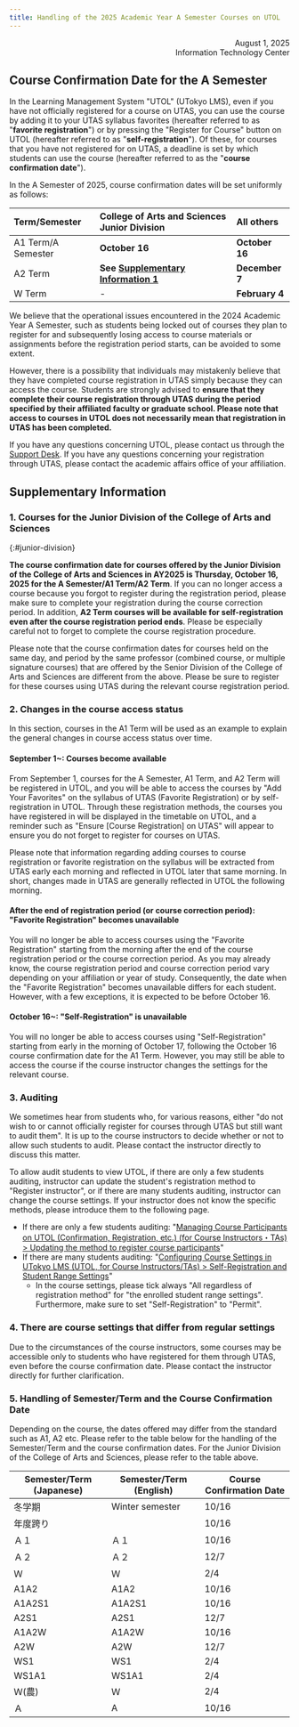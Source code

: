 ```yaml
---
title: Handling of the 2025 Academic Year A Semester Courses on UTOL
---
```


<div style="text-align: right;">
<span>August 1, 2025</span><br />
<span>Information Technology Center</span><br />
</div>

## Course Confirmation Date for the A Semester

In the Learning Management System "UTOL" (UTokyo LMS), even if you have not officially registered for a course on UTAS, you can use the course by adding it to your UTAS syllabus favorites (hereafter referred to as "**favorite registration**") or by pressing the "Register for Course" button on UTOL (hereafter referred to as "**self-registration**"). Of these, for courses that you have not registered for on UTAS, a deadline is set by which students can use the course (hereafter referred to as the "**course confirmation date**").

In the A Semester of 2025, course confirmation dates will be set uniformly as follows:

| Term/Semester      | College of Arts and Sciences Junior Division            | All others      |
| :----------------- | :------------------------------------------------------ | :-------------- |
| A1 Term/A Semester | **October 16**                                          | **October 16**  |
| A2 Term            | **See [Supplementary Information 1](#junior-division)** | **December 7**  |
| W Term             | -                                                       | **February 4**  |

We believe that the operational issues encountered in the 2024 Academic Year A Semester, such as students being locked out of courses they plan to register for and subsequently losing access to course materials or assignments before the registration period starts, can be avoided to some extent.

However, there is a possibility that individuals may mistakenly believe that they have completed course registration in UTAS simply because they can access the course. Students are strongly advised to **ensure that they complete their course registration through UTAS during the period specified by their affiliated faculty or graduate school. Please note that access to courses in UTOL does not necessarily mean that registration in UTAS has been completed.**

If you have any questions concerning UTOL, please contact us through the [Support Desk](/en/support/). If you have any questions concerning your registration through UTAS, please contact the academic affairs office of your affiliation.

## Supplementary Information

### 1. Courses for the Junior Division of the College of Arts and Sciences
{:#junior-division}

**The course confirmation date for courses offered by the Junior Division of the College of Arts and Sciences in AY2025 is Thursday, October 16, 2025 for the A Semester/A1 Term/A2 Term**. If you can no longer access a course because you forgot to register during the registration period, please make sure to complete your registration during the course correction period. In addition, **A2 Term courses will be available for self-registration even after the course registration period ends**. Please be especially careful not to forget to complete the course registration procedure.

Please note that the course confirmation dates for courses held on the same day, and period by the same professor (combined course, or multiple signature courses) that are offered by the Senior Division of the College of Arts and Sciences are different from the above. Please be sure to register for these courses using UTAS during the relevant course registration period.

### 2. Changes in the course access status

In this section, courses in the A1 Term will be used as an example to explain the general changes in course access status over time.

#### September 1~: Courses become available

From September 1, courses for the A Semester, A1 Term, and A2 Term will be registered in UTOL, and you will be able to access the courses by "Add Your Favorites" on the syllabus of UTAS (Favorite Registration) or by self-registration in UTOL. Through these registration methods, the courses you have registered in will be displayed in the timetable on UTOL, and a reminder such as "Ensure [Course Registration] on UTAS" will appear to ensure you do not forget to register for courses on UTAS.

Please note that information regarding adding courses to course registration or favorite registration on the syllabus will be extracted from UTAS early each morning and reflected in UTOL later that same morning. In short, changes made in UTAS are generally reflected in UTOL the following morning.

#### After the end of registration period (or course correction period): "Favorite Registration" becomes unavailable

You will no longer be able to access courses using the "Favorite Registration" starting from the morning after the end of the course registration period or the course correction period. As you may already know, the course registration period and course correction period vary depending on your affiliation or year of study. Consequently, the date when the "Favorite Registration" becomes unavailable differs for each student. However, with a few exceptions, it is expected to be before October 16.

#### October 16~: "Self-Registration" is unavailable

You will no longer be able to access courses using "Self-Registration" starting from early in the morning of October 17, following the October 16 course confirmation date for the A1 Term. However, you may still be able to access the course if the course instructor changes the settings for the relevant course.

### 3. Auditing

We sometimes hear from students who, for various reasons, either "do not wish to or cannot officially register for courses through UTAS but still want to audit them". It is up to the course instructors to decide whether or not to allow such students to audit. Please contact the instructor directly to discuss this matter.

To allow audit students to view UTOL, if there are only a few students auditing, instructor can update the student's registration method to "Register instructor", or if there are many students auditing, instructor can change the course settings. If your instructor does not know the specific methods, please introduce them to the following page.

- If there are only a few students auditing: "[Managing Course Participants on UTOL (Confirmation, Registration, etc.) (for Course Instructors・TAs) \> Updating the method to register course participants](/en/utol/lecturers/settings/course_participants/#update)"
- If there are many students auditing: "[Configuring Course Settings in UTokyo LMS (UTOL, for Course Instructors/TAs) \> Self-Registration and Student Range Settings](/en/utol/lecturers/settings/#self-registration-and-content-use-scope)"
  - In the course settings, please tick always "All regardless of registration method" for "the enrolled student range settings". Furthermore, make sure to set "Self-Registration" to "Permit".

### 4. There are course settings that differ from regular settings

Due to the circumstances of the course instructors, some courses may be accessible only to students who have registered for them through UTAS, even before the course confirmation date. Please contact the instructor directly for further clarification.

### 5. Handling of Semester/Term and the Course Confirmation Date

Depending on the course, the dates offered may differ from the standard such as A1, A2 etc. Please refer to the table below for the handling of the Semester/Term and the course confirmation dates. For the Junior Division of the College of Arts and Sciences, please refer to the table above.

| Semester/Term (Japanese) | Semester/Term (English)  | Course Confirmation Date |
| ---------------- | --------------- | ---------- |
| 冬学期           | Winter semester | 10/16      |
| 年度跨り         |                 | 10/16      |
| Ａ１             | Ａ１            | 10/16      |
| Ａ２             | Ａ２            | 12/7       |
| Ｗ               | Ｗ              | 2/4        |
| A1A2             | A1A2            | 10/16      |
| A1A2S1           | A1A2S1          | 10/16      |
| A2S1             | A2S1            | 12/7       |
| A1A2W            | A1A2W           | 10/16      |
| A2W              | A2W             | 12/7       |
| WS1              | WS1             | 2/4        |
| WS1A1            | WS1A1           | 2/4        |
| Ｗ(農)           | Ｗ              | 2/4        |
| Ａ               | A               | 10/16      |
